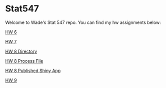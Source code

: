 # Stat547

Welcome to Wade's Stat 547 repo.
You can find my hw assignments below:

<a href=https://github.com/wswade2/Stat547/blob/master/hw6.md>HW 6</a>

<a href=https://github.com/wswade2/Stat545-hw7-wade-wade/blob/master/README.md>HW 7</a>

<a href=https://github.com/wswade2/Stat547/tree/master/homework8>HW 8 Directory</a>

<a href=https://github.com/wswade2/Stat547/blob/master/homework8/Process.md>HW 8 Process File</a>

<a href=https://wswade2.shinyapps.io/homework8/>HW 8 Published Shiny App</a>

<a href=https://github.com/wswade2/Stat547/blob/master/HW9_Process.md>HW 9</a>
